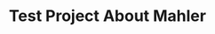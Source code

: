 ---
layout: project
title: "Test Project About Mahler"
permalink: "/projects/2018/test-project-about-mahler/"
projectyear: "2018"
categories: [project]
description: >
  this is a project description right here 
lead:
performances:
  - title: "Testing Mahler"
    subtitle: "really testing"
    date: "Feb 8, 2018"
    time: "7pm"
    venue: "Notre-Dame de Bonsecours"
    ticketsurl: "http://www.cbc.ca"
    facebookurl: 
    posterimage:
    guests:
    - name: "Hey! You"
      director: "Someone else"
---
